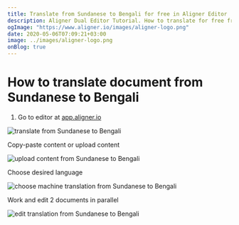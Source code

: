 ```yaml
---
title: Translate from Sundanese to Bengali for free in Aligner Editor
description: Aligner Dual Editor Tutorial. How to translate for free from Sundanese to Bengali. Aligner is multilingual document management platform. 
ogImage: "https://www.aligner.io/images/aligner-logo.png"
date: 2020-05-06T07:09:21+03:00
image: ../images/aligner-logo.png
onBlog: true
---
```


# How to translate document from Sundanese to Bengali

1. Go to editor at [app.aligner.io](https://app.aligner.io "Aligner App web page")

![translate from Sundanese to Bengali](../aligner-blank-editor.png "translate from Sundanese to Bengali")

Copy-paste content or upload content

![upload content from Sundanese to Bengali](../aligner-uploaded-document.png "upload content from Sundanese to Bengali")

Choose desired language

![choose machine translation from Sundanese to Bengali](../aligner-language-dropdown.png "choose machine translation from Sundanese to Bengali")

Work and edit 2 documents in parallel

![edit translation from Sundanese to Bengali](../aligner-double-sitded-editor.png "edit translation from Sundanese to Bengali")

